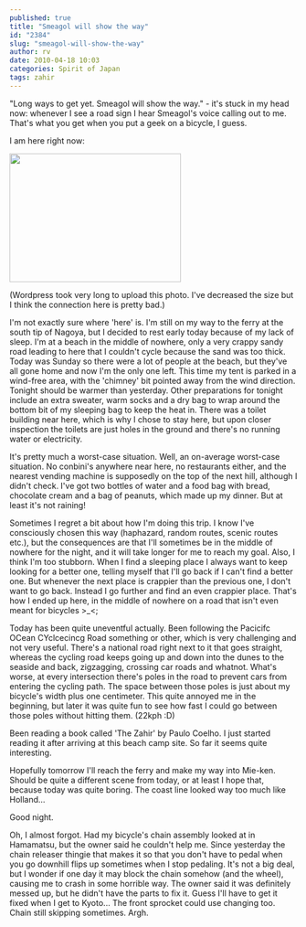 ```yaml
---
published: true
title: "Smeagol will show the way"
id: "2384"
slug: "smeagol-will-show-the-way"
author: rv
date: 2010-04-18 10:03
categories: Spirit of Japan
tags: zahir
---
```

"Long ways to get yet. Smeagol will show the way." - it's stuck in my head now: whenever I see a road sign I hear Smeagol's voice calling out to me. That's what you get when you put a geek on a bicycle, I guess.

I am here right now:

<a href="https://s3.amazonaws.com/cfwblog/uploads/2010/04/img_1875.jpg"><img class="aligncenter size-medium wp-image-2385" title="IMG_1875" src="https://s3.amazonaws.com/cfwblog/uploads/2010/04/img_1875.jpg?w=300" alt="" width="300" height="225" /></a>

(Wordpress took very long to upload this photo. I've decreased the size but I think the connection here is pretty bad.)

I'm not exactly sure where 'here' is. I'm still on my way to the ferry at the south tip of Nagoya, but I decided to rest early today because of my lack of sleep. I'm at a beach in the middle of nowhere, only a very crappy sandy road leading to here that I couldn't cycle because the sand was too thick. Today was Sunday so there were a lot of people at the beach, but they've all gone home and now I'm the only one left. This time my tent is parked in a wind-free area, with the 'chimney' bit pointed away from the wind direction. Tonight should be warmer than yesterday. Other preparations for tonight include an extra sweater, warm socks and a dry bag to wrap around the bottom bit of my sleeping bag to keep the heat in. There was a toilet building near here, which is why I chose to stay here, but upon closer inspection the toilets are just holes in the ground and there's no running water or electricity.

It's pretty much a worst-case situation. Well, an on-average worst-case situation. No conbini's anywhere near here, no restaurants either, and the nearest vending machine is supposedly on the top of the next hill, although I didn't check. I've got two bottles of water and a food bag with bread, chocolate cream and a bag of peanuts, which made up my dinner. But at least it's not raining!

Sometimes I regret a bit about how I'm doing this trip. I know I've consciously chosen this way (haphazard, random routes, scenic routes etc.), but the consequences are that I'll sometimes be in the middle of nowhere for the night, and it will take longer for me to reach my goal. Also, I think I'm too stubborn. When I find a sleeping place I always want to keep looking for a better one, telling myself that I'll go back if I can't find a better one. But whenever the next place is crappier than the previous one, I don't want to go back. Instead I go further and find an even crappier place. That's how I ended up here, in the middle of nowhere on a road that isn't even meant for bicycles &gt;_&lt;;

Today has been quite uneventful actually. Been following the Pacicifc OCean CYclcecincg Road something or other, which is very challenging and not very useful. There's a national road right next to it that goes straight, whereas the cycling road keeps going up and down into the dunes to the seaside and back, zigzagging, crossing car roads and whatnot. What's worse, at every intersection there's poles in the road to prevent cars from entering the cycling path. The space between those poles is just about my bicycle's width plus one centimeter. This quite annoyed me in the beginning, but later it was quite fun to see how fast I could go between those poles without hitting them. (22kph :D)

Been reading a book called 'The Zahir' by Paulo Coelho. I just started reading it after arriving at this beach camp site. So far it seems quite interesting.

Hopefully tomorrow I'll reach the ferry and make my way into Mie-ken. Should be quite a different scene from today, or at least I hope that, because today was quite boring. The coast line looked way too much like Holland...

Good night.

Oh, I almost forgot. Had my bicycle's chain assembly looked at in Hamamatsu, but the owner said he couldn't help me. Since yesterday the chain releaser thingie that makes it so that you don't have to pedal when you go downhill flips up sometimes when I stop pedaling. It's not a big deal, but I wonder if one day it may block the chain somehow (and the wheel), causing me to crash in some horrible way. The owner said it was definitely messed up, but he didn't have the parts to fix it. Guess I'll have to get it fixed when I get to Kyoto... The front sprocket could use changing too. Chain still skipping sometimes. Argh.